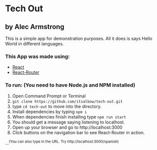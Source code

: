 # Tech Out
## by Alec Armstrong

This is a simple app for demonstration purposes. All it does is says Hello World in different languages.

### This App was made using:
* [React](https://facebook.github.io/react/)
* [React-Router](https://github.com/ReactTraining/react-router/)

### To run: (You need to have Node.js and NPM installed)
1. Open Command Prompt or Terminal
2. `git clone https://github.com/itsalbow/tech-out.git`
3. type `cd tech-out` to move into the directory.
4. Install dependencies by typing `npm i`
5. When dependencies finish installing type `npm run start`
6. You should get a message saying listening to localhost.
7. Open up your browser and go to http://localhost:3000
8. Click buttons on the navigation bar to see React-Router in action.

...<sup>(You can also type in the URL. Try http://localhost:3000/spanish)</sup>

